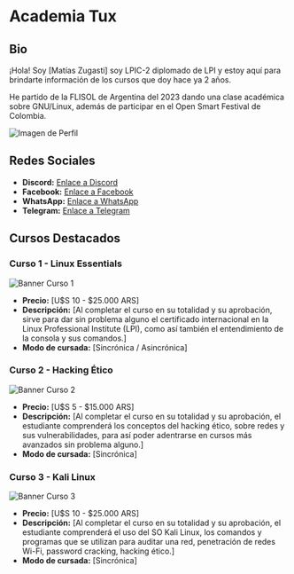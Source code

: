 # Academia Tux

## Bio
¡Hola! Soy [Matías Zugasti] soy LPIC-2 diplomado de LPI y estoy aquí para brindarte información de los cursos que doy hace ya 2 años.

He partido de la FLISOL de Argentina del 2023 dando una clase académica sobre GNU/Linux, además de participar en el Open Smart Festival de Colombia.




![Imagen de Perfil]([https://drive.google.com/file/d/1u6G9pWSMa2p51_SwFIoXSqpIt6MLfC-W/view?usp=sharing])

## Redes Sociales

- **Discord:** [Enlace a Discord](https://discord.gg/C8JTtR9uxW)
- **Facebook:** [Enlace a Facebook](https://www.facebook.com/academiatux)
- **WhatsApp:** [Enlace a WhatsApp](https://wa.link/150cdj)
- **Telegram:** [Enlace a Telegram](https://telegram.me/academiatux)

## Cursos Destacados

### Curso 1 - Linux Essentials
![Banner Curso 1](https://media.proprofs.com/images/QM/user_images/1826446/1632736063.jpg)
- **Precio:** [U$S 10 - $25.000 ARS]
- **Descripción:** [Al completar el curso en su totalidad y su aprobación, sirve para dar sin problema alguno el certificado internacional en la Linux Professional Institute (LPI), como así también el entendimiento de la consola y sus comandos.]
- **Modo de cursada:** [Sincrónica / Asincrónica]

### Curso 2 - Hacking Ético
![Banner Curso 2](https://www.internautas.org/graficos/Hacking-Etico.jpg)
- **Precio:** [U$S 5 - $15.000 ARS]
- **Descripción:** [Al completar el curso en su totalidad y su aprobación, el estudiante comprenderá los conceptos del hacking ético, sobre redes y sus vulnerabilidades, para así poder adentrarse en cursos más avanzados sin problema alguno.]
- **Modo de cursada:** [Sincrónica]

### Curso 3 - Kali Linux
![Banner Curso 3](https://play-lh.googleusercontent.com/X23bnr4M7EQEFN26u_IaqadPjGgVODiv18ZUPsww-UWjA_m7YkIyQvhwDS3RhfrDh0WU=w240-h480-rw)
- **Precio:** [U$S 10 - $25.000 ARS]
- **Descripción:** [Al completar el curso en su totalidad y su aprobación, el estudiante comprenderá el uso del SO Kali Linux, los comandos y programas que se utilizan para auditar una red, penetración de redes Wi-Fi, password cracking, hacking ético.]
- **Modo de cursada:** [Sincrónica]
